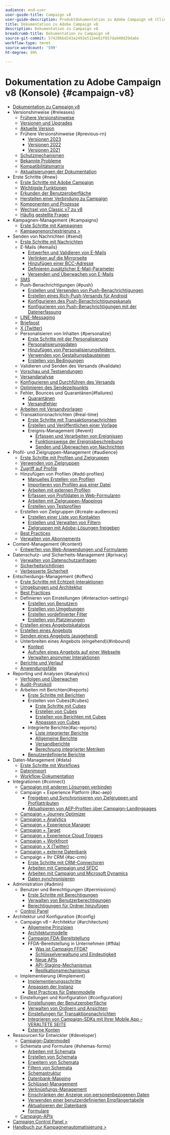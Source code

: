 ```yaml
---
audience: end-user
user-guide-title: Campaign v8
user-guide-description: Produktdokumentation zu Adobe Campaign v8 (Client-Konsole).
title: Dokumentation zu Adobe Campaign v8
description: Dokumentation zu Campaign v8
breadcrumb-title: Dokumentation zu Campaign v8
source-git-commit: 574206bd243a2492e512ee62f057da940d29da6e
workflow-type: tm+mt
source-wordcount: '599'
ht-degree: 99%

---
```



# Dokumentation zu Adobe Campaign v8 (Konsole) {#campaign-v8}

+ [Dokumentation zu Campaign v8](campaign-home.md)
+ Versionshinweise {#releases}
   + [Frühere Versionshinweise](start/e-release-notes.md)
   + [Versionen und Upgrades](start/upgrades.md)
   + [Aktuelle Version](start/release-notes.md)
   + Frühere Versionshinweise {#previous-rn}
      + [Versionen 2023](start/release-notes-2023.md)
      + [Versionen 2022](start/release-notes-2022.md)
      + [Versionen 2021](start/release-notes-2021.md)
   + [Schutzmechanismen](start/ac-guardrails.md)
   + [Bekannte Probleme](start/known-issues.md)
   + [Kompatibilitätsmatrix](start/compatibility-matrix.md)
   + [Aktualisierungen der Dokumentation](start/documentation-updates.md)
+ Erste Schritte {#new}
   + [Erste Schritte mit Adobe Campaign](start/get-started.md)
   + [Wichtigste Funktionen](start/whats-new.md)
   + [Erkunden der Benutzeroberfläche](start/campaign-ui.md)
   + [Herstellen einer Verbindung zu Campaign](start/connect.md)
   + [Komponenten und Prozesse](start/ac-components.md)
   + [Wechsel von Classic v7 zu v8](start/v7-to-v8.md)
   + [Häufig gestellte Fragen](start/campaign-faq.md)
+ Kampagnen-Management {#campaigns}
   + [Erste Schritte mit Kampagnen](start/campaigns.md)
   + [Kampagnenorchestrierung >](https://experienceleague.adobe.com/docs/campaign/automation/campaign-orchestration/set-up-campaigns.html?lang=de)
+ Senden von Nachrichten {#send}
   + [Erste Schritte mit Nachrichten](start/create-message.md)
   + E-Mails {#emails}
      + [Entwerfen und Validieren von E-Mails](send/email.md)
      + [Verlinken auf die Mirrorseite](send/mirror-page.md)
      + [Hinzufügen einer BCC-Adresse](send/email-bcc.md)
      + [Definieren zusätzlicher E-Mail-Parameter](send/email-parameters.md)
      + [Versenden und Überwachen von E-Mails](send/send.md)
   + [SMS](send/sms.md)
   + Push-Benachrichtigungen {#push}
      + [Erstellen und Versenden von Push-Benachrichtigungen](send/push.md)
      + [Erstellen eines Rich-Push-Versands für Android](send/rich-push.md)
      + [Konfigurieren des Push-Benachrichtigungskanals](send/push-settings.md)
      + [Konfigurieren von Push-Benachrichtigungen mit der Datenerfassung](send/push-data-collection.md)
   + [LINE-Messaging](send/line.md)
   + [Briefpost](send/direct-mail.md)
   + [X (Twitter)](send/twitter.md)
   + Personalisieren von Inhalten {#personalize}
      + [Erste Schritte mit der Personalisierung](send/personalize.md)
      + [Personalisierungsdaten](send/personalization-data.md)
      + [Hinzufügen von Personalisierungsfeldern,](send/personalization-fields.md)
      + [Verwenden von Gestaltungsbausteinen](send/personalization-blocks.md)
      + [Erstellen von Bedingungen](send/conditions.md)
   + Validieren und Senden des Versands {#validate}
   + [Vorschau und Testsendungen](send/preview-and-proof.md)
   + [Versandanalyse](send/delivery-analysis.md)
   + [Konfigurieren und Durchführen des Versands](send/configure-and-send.md)
   + [Optimieren des Sendezeitpunkts](send/predictive.md)
   + Fehler, Bounces und Quarantänen{#failures}
      + [Quarantänen](send/quarantines.md)
      + [Versandfehler](send/delivery-failures.md)
   + [Arbeiten mit Versandvorlagen](send/create-templates.md)
   + Transaktionsnachrichten {#real-time}
      + [Erste Schritte mit Transaktionsnachrichten](send/transactional.md)
      + [Erstellen und Veröffentlichen einer Vorlage](send/transactional-template.md)
      + Ereignis-Management {#event}
         + [Erfassen und Verarbeiten von Ereignissen](send/event-processing.md)
         + [Funktionsweise der Ereignisbeschreibung](send/event-description.md)
         + [Senden und Überwachen von Nachrichten](send/delivery-execution.md)
+ Profil- und Zielgruppen-Management {#audience}
   + [Erste Schritte mit Profilen und Zielgruppen](audiences/gs-audiences.md)
   + [Verwenden von Zielgruppen](start/audiences.md)
   + [Zugriff auf Profile](audiences/view-profiles.md)
   + Hinzufügen von Profilen {#add-profiles}
      + [Manuelles Erstellen von Profilen](audiences/create-profiles.md)
      + [Importieren von Profilen aus einer Datei](audiences/import-profiles.md)
      + [Arbeiten mit externen Profilen](audiences/external-profiles.md)
      + [Erfassen von Profildaten in Web-Formularen](audiences/collect-profiles.md)
      + [Arbeiten mit Zielgruppen-Mappings](audiences/target-mappings.md)
      + [Erstellen von Testprofilen](audiences/test-profiles.md)
   + Erstellen von Zielgruppen {#create-audiences}
      + [Erstellen einer Liste von Kontakten](audiences/create-audiences.md)
      + [Erstellen und Verwalten von Filtern](audiences/create-filters.md)
      + [Zielgruppen mit Adobe-Lösungen freigeben](start/shared-audiences.md)
   + [Best Practices](audiences/audiences-best-practices.md)
   + [Verwalten von Abonnements](start/subscriptions.md)
+ Content-Management {#content}
   + [Entwerfen von Web-Anwendungen und Formularen](dev/webapps.md)
+ Datenschutz- und Sicherheits-Management {#privacy}
   + [Verwalten von Datenschutzanfragen](start/privacy.md)
   + [Sicherheitsrichtlinien](config/security.md)
   + [Verbesserte Sicherheit](config/enhanced-security.md)
+ Entscheidungs-Management {#offers}
   + [Erste Schritte mit Echtzeit-Interaktionen](interaction/interaction.md)
   + [Umgebungen und Architektur](interaction/interaction-architecture.md)
   + [Best Practices](interaction/interaction-best-practices.md)
   + Definieren von Einstellungen {#interaction-settings}
      + [Erstellen von Benutzern](interaction/interaction-operators.md)
      + [Erstellen von Umgebungen](interaction/interaction-env.md)
      + [Erstellen vordefinierter Filter](interaction/interaction-predefined-filters.md)
      + [Erstellen von Platzierungen](interaction/interaction-offer-spaces.md)
   + [Erstellen eines Angebotskatalogs](interaction/interaction-offer-catalog.md)
   + [Erstellen eines Angebots](interaction/interaction-offer.md)
   + [Senden eines Angebots (ausgehend)](interaction/interaction-send-offers.md)
   + Unterbreiten eines Angebots (eingehend){#inbound}
      + [Kontext](interaction/interaction-present-offers.md)
      + [Aufrufen eines Angebots auf einer Webseite](interaction/interaction-integration.md)
      + [Verwalten anonymer Interaktionen](interaction/anonymous-interactions.md)
   + [Berichte und Verlauf](interaction/interaction-tracking.md)
   + [Anwendungsfälle](interaction/interaction-use-cases.md)
+ Reporting und Analysen {#analytics}
   + [Verfolgen und Überwachen](start/tracking.md)
   + [Audit-Protokoll](reporting/audit-trail.md)
   + Arbeiten mit Berichten{#reports}
      + [Erste Schritte mit Berichten](reporting/gs-reporting.md)
      + Erstellen von Cubes{#cubes}
         + [Erste Schritte mit Cubes](reporting/gs-cubes.md)
         + [Erstellen von Cubes](reporting/cube-indicators.md)
         + [Erstellen von Berichten mit Cubes](reporting/cube-tables.md)
         + [Anpassen von Cubes](reporting/customize-cubes.md)
      + Integrierte Berichte{#ac-reports}
         + [Liste integrierter Berichte](reporting/built-in-reports.md)
         + [Allgemeine Berichte](reporting/global-reports.md)
         + [Versandberichte](reporting/delivery-reports.md)
         + [Berechnung integrierter Metriken](reporting/metrics-calculation.md)
      + [Benutzerdefinierte Berichte](reporting/custom-reports.md)
+ Daten-Management {#data}
   + [Erste Schritte mit Workflows](config/workflows.md)
   + [Datenimport](start/import.md)
   + [Workflow-Dokumentation](https://experienceleague.adobe.com/docs/campaign/automation/workflows/introduction/about-workflows.html?lang=de)
+ Integrationen {#connect}
   + [Campaign mit anderen Lösungen verbinden](connect/integration.md)
   + Campaign + Experience Platform {#ac-aep}
      + [Freigeben und Synchronisieren von Zielgruppen und Profilattributen](connect/ac-aep.md)
      + [Aktualisieren von AEP-Profilen über Campaign-Landingpages](connect/ac-aep-landing-pages.md)
   + [Campaign + Journey Optimizer](connect/ac-ajo.md)
   + [Campaign + Analytics](connect/ac-aa.md)
   + [Campaign + Experience Manager](connect/ac-aem.md)
   + [Campaign + Target](connect/ac-at.md)
   + [Campaign + Experience Cloud Triggers](connect/ac-triggers.md)
   + [Campaign + Workfront](connect/ac-workfront.md)
   + [Campaign + X (Twitter)](connect/ac-tw.md)
   + [Campaign + externe Datenbank](connect/fda.md)
   + Campaign + Ihr CRM {#ac-crm}
      + [Erste Schritte mit CRM-Connectoren](connect/crm.md)
      + [Arbeiten mit Campaign und SFDC](connect/ac-sfdc.md)
      + [Arbeiten mit Campaign und Microsoft Dynamics](connect/ac-ms-dyn.md)
      + [Daten synchronisieren](connect/crm-data-sync.md)
+ Administration {#admin}
   + Benutzer und Berechtigungen {#permissions}
      + [Erste Schritte mit Berechtigungen](start/gs-permissions.md)
      + [Verwalten von Benutzerberechtigungen](start/manage-permissions.md)
      + [Berechtigungen für Ordner hinzufügen](start/folder-permissions.md)
   + [Control Panel](config/self-service.md)
+ Architektur und Konfiguration {#config}
   + Campaign v8 – Architektur {#architecture}
      + [Allgemeine Prinzipien](architecture/general-architecture.md)
      + [Architekturmodelle](architecture/architecture.md)
      + [Campaign FDA-Bereitstellung](architecture/fda-deployment.md)
      + FFDA-Bereitstellung in Unternehmen {#ffda}
         + [Was ist Campaign FFDA?](architecture/enterprise-deployment.md)
         + [Schlüsselverwaltung und Eindeutigkeit](architecture/keys.md)
         + [Neue APIs](architecture/new-apis.md)
         + [API-Staging-Mechanismus](architecture/staging.md)
         + [Replikationsmechanismus](architecture/replication.md)
   + Implementierung {#implement}
      + [Implementierungsschritte](start/implement.md)
      + [Anpassen der Instanz](dev/customize.md)
      + [Best Practices für Datenmodelle](dev/datamodel-best-practices.md)
   + Einstellungen und Konfiguration {#configuration}
      + [Einstellungen der Benutzeroberfläche](config/ui-settings.md)
      + [Verwalten von Ordnern und Ansichten](audiences/folders-and-views.md)
      + [Einstellungen für Transaktionsnachrichten](config/transactional-msg-settings.md)
      + [Integrieren von Campaign-SDKs mit Ihrer Mobile App – VERALTETE SEITE](config/push-config.md)
      + [Externe Konten](config/external-accounts.md)
+ Ressourcen für Entwickler {#developer}
   + [Campaign-Datenmodell](dev/datamodel.md)
   + Schemata und Formulare {#shemas-forms}
      + [Arbeiten mit Schemata](dev/schemas.md)
      + [Erstellen von Schemata](dev/create-schema.md)
      + [Erweitern von Schemata](dev/extend-schema.md)
      + [Filtern von Schemata](dev/filter-schema.md)
      + [Schemastruktur](dev/schema-structure.md)
      + [Datenbank-Mapping](dev/database-mapping.md)
      + [Schlüssel-Management](dev/database-keys.md)
      + [Verknüpfungs-Management](dev/database-links.md)
      + [Einschränken der Anzeige von personenbezogenen Daten](dev/restrict-pi-view.md)
      + [Verwenden einer benutzerdefinierten Empfängertabelle](dev/custom-recipient.md)
      + [Aktualisieren der Datenbank](dev/update-database-structure.md)
      + [Formulare](dev/forms.md)
   + [Campaign-APIs](dev/api.md)
+ [Campaign Control Panel >](https://experienceleague.adobe.com/docs/control-panel/using/control-panel-home.html?lang=de)
+ [Handbuch zur Kampagnenautomatisierung >](https://experienceleague.adobe.com/docs/campaign/automation/home.html?lang=de)
